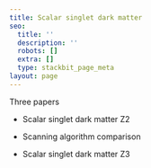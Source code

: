 ```yaml
---
title: Scalar singlet dark matter
seo:
  title: ''
  description: ''
  robots: []
  extra: []
  type: stackbit_page_meta
layout: page
---
```

Three papers

*   Scalar singlet dark matter Z2

*   Scanning algorithm comparison

*   Scalar singlet dark matter Z3
